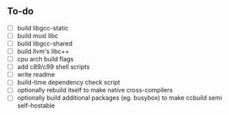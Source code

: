 ## To-do
- [ ] build libgcc-static
- [ ] build musl libc
- [ ] build libgcc-shared
- [ ] build llvm's libc++
- [ ] cpu arch build flags
- [ ] add c89/c99 shell scripts
- [ ] write readme
- [ ] build-time dependency check script
- [ ] optionally rebuild itself to make native cross-compilers
- [ ] optionally build additional packages (eg. busybox) to make ccbuild semi self-hostable
